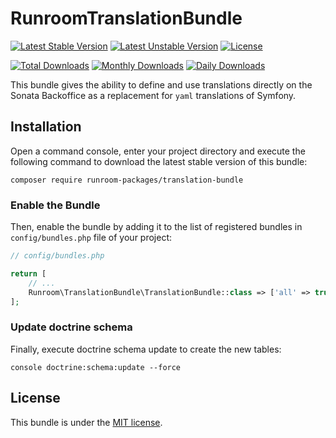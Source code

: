 RunroomTranslationBundle
========================

[![Latest Stable Version](https://poser.pugx.org/runroom-packages/translation-bundle/v/stable)](https://packagist.org/packages/runroom-packages/translation-bundle)
[![Latest Unstable Version](https://poser.pugx.org/runroom-packages/translation-bundle/v/unstable)](https://packagist.org/packages/runroom-packages/translation-bundle)
[![License](https://poser.pugx.org/runroom-packages/translation-bundle/license)](https://packagist.org/packages/runroom-packages/translation-bundle)

[![Total Downloads](https://poser.pugx.org/runroom-packages/translation-bundle/downloads)](https://packagist.org/packages/runroom-packages/translation-bundle)
[![Monthly Downloads](https://poser.pugx.org/runroom-packages/translation-bundle/d/monthly)](https://packagist.org/packages/runroom-packages/translation-bundle)
[![Daily Downloads](https://poser.pugx.org/runroom-packages/translation-bundle/d/daily)](https://packagist.org/packages/runroom-packages/translation-bundle)

This bundle gives the ability to define and use translations directly on the Sonata Backoffice as a replacement for `yaml` translations of Symfony.

## Installation

Open a command console, enter your project directory and execute the following command to download the latest stable version of this bundle:

```
composer require runroom-packages/translation-bundle
```

### Enable the Bundle

Then, enable the bundle by adding it to the list of registered bundles in `config/bundles.php` file of your project:

```php
// config/bundles.php

return [
    // ...
    Runroom\TranslationBundle\TranslationBundle::class => ['all' => true],
];
```

### Update doctrine schema

Finally, execute doctrine schema update to create the new tables:

```
console doctrine:schema:update --force
```

## License

This bundle is under the [MIT license](LICENSE).
